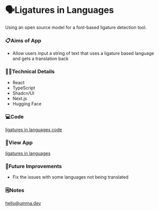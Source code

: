# 🗣️Ligatures in Languages
Using an open source model for a font-based ligature detection tool.

### 📋Aims of App
- Allow users input a string of text that uses a ligature based language and gets a translation back
  
### 👩‍💻Technical Details

- React
- TypeScript
- Shadcn/UI
- Next.js
- Hugging Face

### 💻Code
[ligatures in languages code](https://github.com/ummagohil/ligatures-in-languages-code)

### 👀View App
[ligatures in languages](https://ligatures-in-languages-app.vercel.app)

### 💭Future Improvements
- Fix the issues with some languages not being translated

### 🗒️Notes
hello@umma.dev 

